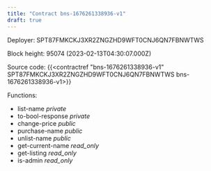 ```yaml
---
title: "Contract bns-1676261338936-v1"
draft: true
---
```

Deployer: SPT87FMKCKJ3XR2ZNGZHD9WFT0CNJ6QN7FBNWTWS


 



Block height: 95074 (2023-02-13T04:30:07.000Z)

Source code: {{<contractref "bns-1676261338936-v1" SPT87FMKCKJ3XR2ZNGZHD9WFT0CNJ6QN7FBNWTWS bns-1676261338936-v1>}}

Functions:

* list-name _private_
* to-bool-response _private_
* change-price _public_
* purchase-name _public_
* unlist-name _public_
* get-current-name _read_only_
* get-listing _read_only_
* is-admin _read_only_
